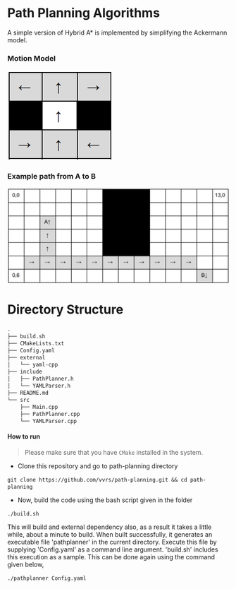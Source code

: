 # Path Planning Algorithms

A simple version of Hybrid A* is implemented by simplifying the Ackermann model.

### Motion Model

![Motion Model](docs/motion_model.png)

### Example path from A to B

![Example](docs/example.png)

# Directory Structure
```
.
├── build.sh
├── CMakeLists.txt
├── Config.yaml
├── external
│   └── yaml-cpp
├── include
│   ├── PathPlanner.h
│   └── YAMLParser.h
├── README.md
└── src
    ├── Main.cpp
    ├── PathPlanner.cpp
    └── YAMLParser.cpp
```

#### How to run

> Please make sure that you have `CMake` installed in the system.

- Clone this repository and go to path-planning directory
```
git clone https://github.com/vvrs/path-planning.git && cd path-planning
```

- Now, build the code using the bash script given in the folder

```
./build.sh
```

This will build and external dependency also, as a result it takes a little while, about a minute to build. When built successfully, it generates an executable file 'pathplanner' in the current directory. Execute this file by supplying 'Config.yaml' as a command line argument. 'build.sh' includes this execution as a sample. This can be done again using the command given below,

```
./pathplanner Config.yaml
```